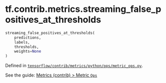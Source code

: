 <div itemscope itemtype="http://developers.google.com/ReferenceObject">
<meta itemprop="name" content="tf.contrib.metrics.streaming_false_positives_at_thresholds" />
</div>

# tf.contrib.metrics.streaming_false_positives_at_thresholds

``` python
streaming_false_positives_at_thresholds(
    predictions,
    labels,
    thresholds,
    weights=None
)
```



Defined in [`tensorflow/contrib/metrics/python/ops/metric_ops.py`](https://www.tensorflow.org/code/tensorflow/contrib/metrics/python/ops/metric_ops.py).

See the guide: [Metrics (contrib) > Metric `Ops`](../../../../../api_guides/python/contrib.metrics.md#Metric_Ops_)

